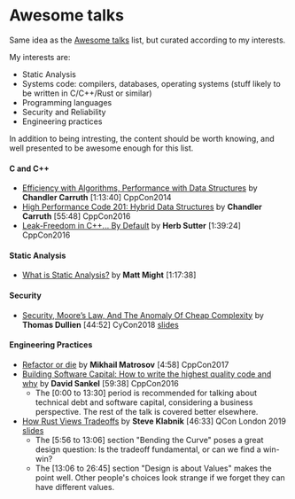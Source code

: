 # Awesome talks

Same idea as the [Awesome talks](https://github.com/JanVanRyswyck/awesome-talks) list, but curated according to my interests.

My interests are:
* Static Analysis
* Systems code: compilers, databases, operating systems (stuff likely to be written in C/C++/Rust or similar)
* Programming languages
* Security and Reliability
* Engineering practices

In addition to being intresting, the content should be worth knowing, and well presented to be awesome enough for this list.

#### C and C++

* [Efficiency with Algorithms, Performance with Data Structures](https://www.youtube.com/watch?v=fHNmRkzxHWs) by **Chandler Carruth** [1:13:40] CppCon2014
* [High Performance Code 201: Hybrid Data Structures](https://www.youtube.com/watch?v=vElZc6zSIXM) by **Chandler Carruth** [55:48] CppCon2016
* [Leak-Freedom in C++... By Default](https://www.youtube.com/watch?v=JfmTagWcqoE) by **Herb Sutter** [1:39:24] CppCon2016

#### Static Analysis

* [What is Static Analysis?](https://www.youtube.com/watch?v=POvX4hYIoxg) by **Matt Might** [1:17:38]

#### Security

* [Security, Moore’s Law, And The Anomaly Of Cheap Complexity](https://www.err.ee/836236/video-google-0-projekti-tarkvarainseneri-ettekanne-cyconil) by **Thomas Dullien** [44:52] CyCon2018 [slides](https://docs.google.com/presentation/d/17bKudNDduvN-7hWv7S84MiHUj2AnOPNbwjTM8euDC8w/edit#slide=id.p1v)

#### Engineering Practices

* [Refactor or die](https://www.youtube.com/watch?v=fzmjXK9JZ9o) by **Mikhail Matrosov** [4:58] CppCon2017
* [Building Software Capital: How to write the highest quality code and why](https://www.youtube.com/watch?v=ta3S8CRN2TM) by **David Sankel** [59:38] CppCon2016
  * The [0:00 to 13:30] period is recommended for talking about technical debt and software capital, considering a business perspective. The rest of the talk is covered better elsewhere.
* [How Rust Views Tradeoffs](https://www.youtube.com/watch?v=2ajos-0OWts) by **Steve Klabnik** [46:33] QCon London 2019 [slides](https://qconlondon.com/system/files/presentation-slides/how_rust_views_tradeoffs.pdf)
  * The [5:56 to 13:06] section "Bending the Curve" poses a great design question: Is the tradeoff fundamental, or can we find a win-win?
  * The [13:06 to 26:45] section "Design is about Values" makes the point well. Other people's choices look strange if we forget they can have different values.
